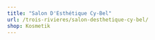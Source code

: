 ```yaml
---
title: "Salon D'Esthétique Cy-Bel"
url: /trois-rivieres/salon-desthetique-cy-bel/
shop: Kosmetik
---
```

